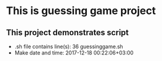 # This is guessing game project
## This project demonstrates script
- .sh file contains line(s): 36 guessinggame.sh
- Make date and time: 2017-12-18 00:22:06+03:00
